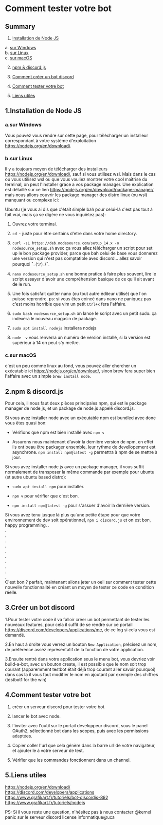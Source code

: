 # **Comment tester votre bot**

## Summary

1. [Installation de Node JS](https://github.com/panic-at-the-kernel/discord-bot-challenge/blob/main/TUTORIEL.md#1installation-de-node-js)

  a. [sur Windows](https://github.com/panic-at-the-kernel/discord-bot-challenge/blob/main/TUTORIEL.md#asur-windows)   
  b. [sur Linux](https://github.com/panic-at-the-kernel/discord-bot-challenge/blob/main/TUTORIEL.md#bsur-linux)  
  c. [sur macOS](https://github.com/panic-at-the-kernel/discord-bot-challenge/blob/main/TUTORIEL.md#csur-macos)  

2. [npm & discord.js](https://github.com/panic-at-the-kernel/discord-bot-challenge/blob/main/TUTORIEL.md#2npm--discordjs)

3. [Comment créer un bot discord](https://github.com/panic-at-the-kernel/discord-bot-challenge/blob/main/TUTORIEL.md#3cr%C3%A9er-un-bot-discord)

4. [Comment tester votre bot](https://github.com/panic-at-the-kernel/discord-bot-challenge/blob/main/TUTORIEL.md#4comment-tester-votre-bot)

5. [Liens utiles](https://github.com/panic-at-the-kernel/discord-bot-challenge/blob/main/TUTORIEL.md#5liens-utiles)

## 1.Installation de Node JS

### a.sur Windows

Vous pouvez vous rendre sur cette page, pour télécharger un installeur correspondant à votre système d'exploitation <https://nodejs.org/en/download/>.

### b.sur Linux

Il y a toujours moyen de télécharger des installeurs <https://nodejs.org/en/download/>, sauf si vous utilisez wsl. Mais dans le cas ou vous utilisez wsl ou que vous vouliez montrer votre cool maîtrise du terminal, on peut l'installer grace a vos package manager. Une explication est détaillé sur ce lien <https://nodejs.org/en/download/package-manager/>, mais nous allons couvrir les package manager des distro linux (ou wsl) manquant ou complexe ici:

Ubuntu (je vous ai dis que c'était simple bah pour celui-là c'est pas tout à fait vrai, mais ça se digère ne vous inquiètez pas):

1. Ouvrez votre terminal.

2. ```cd ~``` juste pour être certains d'etre dans votre home directory.

3. ```curl -sL https://deb.nodesource.com/setup_14.x -o nodesource_setup.sh``` avec ça vous allez télécharger un script pour set up le bon package provider, parce que bah celui de base vous donnerez une version qui n'est pas comptatible avec discord... allez savoir pourquoi ¯\_(ツ)_/¯.

4. ```nano nodesource_setup.sh``` une bonne pratice à faire plus souvent, lire le script essayer d'avoir une compréhension basique de ce qu'il ait avant de le run.

5. Une fois satisfait quitter nano (ou tout autre éditeur utilisé) que l'on puisse reprendre.
ps: si vous êtes coincé dans nano ne paniquez pas c'est moins horrible que vim un petit ```Ctrl+x``` fera l'affaire.

6. ```sudo bash nodesource_setup.sh``` on lance le script avec un petit sudo. ça indexera le nouveau magasin de package.

7. ```sudo apt install nodejs``` installera nodejs

8. ```node -v``` vous renverra un numéro de version installé, si la version est supérieur à 14 on peut s'y mettre.

### c.sur macOS

c'est un peu comme linux au fond, vous pouvez aller chercher un exécutable ici <https://nodejs.org/en/download/>, sinon brew fera super bien l'affaire avec un simple ```brew install node```.

## 2.npm & discord.js

Pour cela, il nous faut deux pièces principales npm, qui est le package manager de node js, et un package de node.js appelé discord.js.

Si vous avez installer node avec un exécutable npm est bundled avec donc vous êtes quasi bon:

* Vérifions que npm est bien installé avec ```npm v```

* Assurons nous maintenant d'avoir la dernière version de npm, en effet ils ont beau être packager ensemble, leur rythme de devellopement est asynchrone. ```npm install npm@latest -g``` permettra à npm de se mettre à jour.

Si vous avez installer node.js avec un package manager, il vous suffit normalement de transposer la même commande par exemple pour ubuntu (et autre ubuntu based distro):

* ```sudo apt install npm``` pour installer.

* ```npm v``` pour vérifier que c'est bon.

* ```npm install npm@latest -g``` pour s'assuer d'avoir la dernière version.

Si vous avez tenu jusque là plus qu'une petite étape pour que votre environnement de dev soit opérationnel, ```npm i discord.js``` et on est bon, happy programming.
.  
.  
.  
.  
.  
.  
.  
.  
.  
.  
.  
C'est bon ? parfait, maintenant allons jeter un oeil sur comment tester cette nouvelle fonctionnalité en créant un moyen de tester ce code en condition réelle.

## 3.Créer un bot discord

1.Pour tester votre code il va falloir créer un bot permettant de tester les nouveaux features, pour cela il suffit de se rendre sur ce portail <https://discord.com/developers/applications/me>, de ce log si cela vous est demandé.

2.En haut à droite vous verrez un bouton ```New Application```, précisez un nom, de préférence assez représentatif de la fonction de votre application.

3.Ensuite rentré dans votre application sous le menu bot, vous devriez voir build-a-bot, avec un bouton create, il est possible que le nom soit trop courant (apparemment testbot était déjà trop courant aller savoir pourquoi) dans cas la il vous faut modifier le nom en ajoutant par exemple des chiffres (testbot1 for the win)

## 4.Comment tester votre bot

1. créer un serveur discord pour tester votre bot.

2. lancer le bot avec node.

3. l'inviter avec l'outil sur le portail développeur discord, sous le panel OAuth2, sélectionné bot dans les scopes, puis avec les permissions adaptées.

4. Copier coller l'url que cela génère dans la barre url de votre navigateur, et ajouter le à votre serveur de test.

5. Vérifier que les commandes fonctionnent dans un channel.

## 5.Liens utiles

<https://nodejs.org/en/download/>  
<https://discord.com/developers/applications>  
<https://www.grafikart.fr/tutoriels/bot-discordjs-892>  
<https://www.grafikart.fr/tutoriels/nodejs>  

PS: Si il vous reste une question, n'hésitez pas à nous contacter @kernel panic sur le serveur discord license informatique@uca
